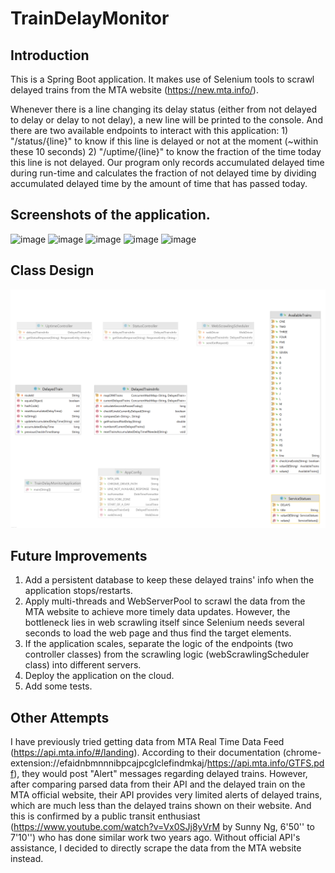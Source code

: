 # TrainDelayMonitor
## Introduction
This is a Spring Boot application. It makes use of Selenium tools to scrawl delayed trains from the MTA website (https://new.mta.info/). 

Whenever there is a line changing its delay status (either from not delayed to delay or delay to not delay), a new line will be printed to the console. And there are two available endpoints to interact with this application: 1) "/status/{line}" to know if this line is delayed or not at the moment (~within these 10 seconds) 2) "/uptime/{line}" to know the fraction of the time today this line is not delayed. Our program only records accumulated delayed time during run-time and calculates the fraction of not delayed time by dividing accumulated delayed time by the amount of time that has passed today.

## Screenshots of the application.
![image](https://github.com/Yiranluc/TrainDelayMonitor/assets/45097607/2b3bfaf8-1464-4e8b-9a31-84ff94fb806f)
![image](https://github.com/Yiranluc/TrainDelayMonitor/assets/45097607/cf75fcd2-c725-40aa-8c60-72cfdf9fee3d)
![image](https://github.com/Yiranluc/TrainDelayMonitor/assets/45097607/08ca4c29-72a5-4f0c-a51b-2769f5832f69)
![image](https://github.com/Yiranluc/TrainDelayMonitor/assets/45097607/36ecb240-343a-4fea-afee-1963add7fb59)
![image](https://github.com/Yiranluc/TrainDelayMonitor/assets/45097607/23dade61-05f8-4f33-9bb1-b7ca2141f8ed)


## Class Design
![](https://github.com/Yiranluc/TrainDelayMonitor/blob/main/trainDelayMonitor.png)

## Future Improvements
1. Add a persistent database to keep these delayed trains' info when the application stops/restarts.
2. Apply multi-threads and WebServerPool to scrawl the data from the MTA website to achieve more timely data updates. However, the bottleneck lies in web scrawling itself since Selenium needs several seconds to load the web page and thus find the target elements.
3. If the application scales, separate the logic of the endpoints (two controller classes) from the scrawling logic (webScrawlingScheduler class) into different servers.
4. Deploy the application on the cloud.
5. Add some tests.

## Other Attempts
I have previously tried getting data from MTA Real Time Data Feed (https://api.mta.info/#/landing). According to their documentation (chrome-extension://efaidnbmnnnibpcajpcglclefindmkaj/https://api.mta.info/GTFS.pdf), they would post "Alert" messages regarding delayed trains. However, after comparing parsed data from their API and the delayed train on the MTA official website, their API provides very limited alerts of delayed trains, which are much less than the delayed trains shown on their website. And this is confirmed by a public transit enthusiast (https://www.youtube.com/watch?v=Vx0SJj8yVrM by Sunny Ng, 6'50'' to 7'10'') who has done similar work two years ago. Without official API's assistance, I decided to directly scrape the data from the MTA website instead. 
